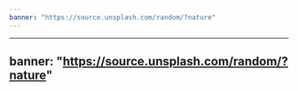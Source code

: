 ```yaml
---
banner: "https://source.unsplash.com/random/?nature"
---
```

---
banner: "https://source.unsplash.com/random/?nature"
---
